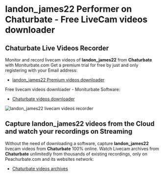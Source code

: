 # landon_james22 Performer on Chaturbate - Free LiveCam videos downloader

## Chaturbate Live Videos Recorder

Monitor and record livecam videos of **landon_james22** from **Chaturbate** with Moniturbate.com
Get a premium trial for free by just and only registering with your Email address:
* [landon_james22 Premium videos downloader](https://moniturbate.com/request-demo-licence-key.html)

Free livecam videos downloader - Moniturbate Software:
* [Chaturbate videos downloader](https://moniturbate.com/moniturbate-download-software.html)

![landon_james22 livecam videos recorder](https://peachurnet.com/templates/moniturbate-software.png)


## Capture landon_james22 videos from the Cloud and watch your recordings on Streaming

Without the need of downloading a software, capture **landon_james22** livecam videos from **Chaturbate** 100% online.
Watch Livecam archives from **Chaturbate** unlimitedly from thousands of existing recordings, only on Peachurbate.com and its websites network:
* [Chaturbate videos archives](https://peachurnet.com/)